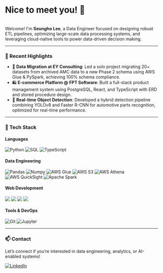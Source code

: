 <!-- Heading -->
<h1>Nice to meet you! 👋</h1>

<p><br>Welcome! I'm <b>Seungho Lee</b>, a Data Engineer focused on designing robust ETL pipelines, optimizing large-scale data processing systems, and leveraging cloud-native tools to power data-driven decision making.</p>

---

<h3>📌 Recent Highlights</h3>

- 🏢 **Data Migration at EY Consulting**: Led a solo project migrating 20+ datasets from archived AMC data to a new Phase 2 schema using AWS Glue & PySpark, achieving 100% schema compliance.
- 🛍️ **E-commerce Platform @ FPT Software**: Built a full-stack product management system using PostgreSQL, React, and TypeScript with ERD and stored procedure design.
- 🚗 **Real-time Object Detection**: Developed a hybrid detection pipeline combining YOLOv8 and Faster R-CNN for automotive parts recognition, optimized for real-time performance.

---

<h3>🧰 Tech Stack</h3>

<h4>Languages</h4>
<p>
  <img alt="Python" src="https://img.shields.io/badge/python-3670A0?style=flat-square&logo=python&logoColor=ffdd54" />
  <img alt="SQL" src="https://img.shields.io/badge/SQL-336791?style=flat-square&logo=postgresql&logoColor=white" />
  <img alt="TypeScript" src="https://img.shields.io/badge/TypeScript-007ACC?style=flat-square&logo=typescript&logoColor=white" />
</p>

<h4>Data Engineering</h4>
<p>
  <img alt="Pandas" src="https://img.shields.io/badge/pandas-150458?style=flat-square&logo=pandas&logoColor=white" />
  <img alt="Numpy" src="https://img.shields.io/badge/numpy-013243?style=flat-square&logo=numpy&logoColor=white" />
  <img alt="AWS Glue" src="https://img.shields.io/badge/AWS_Glue-F79520?style=flat-square&logo=amazon-aws&logoColor=white" />
  <img alt="AWS S3" src="https://img.shields.io/badge/AWS_S3-569A31?style=flat-square&logo=amazon-aws&logoColor=white" />
  <img alt="AWS Athena" src="https://img.shields.io/badge/AWS_Athena-232F3E?style=flat-square&logo=amazon-aws&logoColor=white" />
  <img alt="AWS QuickSight" src="https://img.shields.io/badge/AWS_QuickSight-FF9900?style=flat-square&logo=amazon-aws&logoColor=white" />
  <img alt="Apache Spark" src="https://img.shields.io/badge/Apache_Spark-E25A1C?style=flat-square&logo=apachespark&logoColor=white" />
<!--   <img alt="Airflow" src="https://img.shields.io/badge/Apache_Airflow-017CEE?style=flat-square&logo=apacheairflow&logoColor=white" /> -->
</p>

<h4>Web Development</h4>
<p>
  <img src="https://img.shields.io/badge/React-20232A?style=flat-square&logo=react&logoColor=61DAFB"/>
  <img src="https://img.shields.io/badge/PostgreSQL-336791?style=flat-square&logo=postgresql&logoColor=white"/>
  <img src="https://img.shields.io/badge/Node.js-43853D?style=flat-square&logo=node.js&logoColor=white"/>
  <img src="https://img.shields.io/badge/Spring_Boot-6DB33F?style=flat-square&logo=spring-boot&logoColor=white"/>
</p>

<h4>Tools & DevOps</h4>
<p>
  <img alt="Git" src="https://img.shields.io/badge/Git-F05032?style=flat-square&logo=git&logoColor=white" />
  <img alt="Jupyter" src="https://img.shields.io/badge/Jupyter-F37626?style=flat-square&logo=jupyter&logoColor=white" />
</p>

---

<h3>📫 Contact</h3>

<p>Let’s connect if you’re interested in data engineering, analytics, or AI-enabled systems!</p>
<p>
  <a href="https://www.linkedin.com/in/seungholee453" target="_blank"><img alt="LinkedIn" src="https://img.shields.io/badge/linkedin-%230077B5.svg?&style=for-the-badge&logo=linkedin&logoColor=white" /></a> 
</p>



